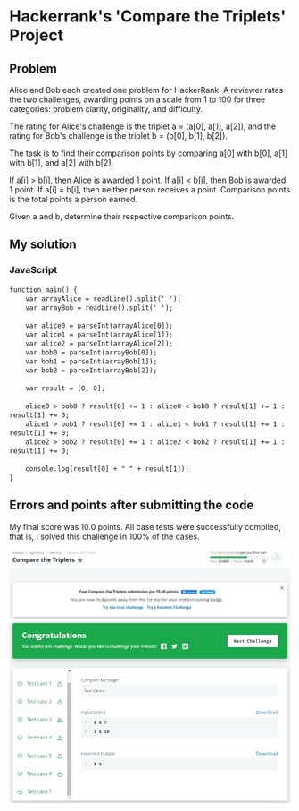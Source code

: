 # Hackerrank's 'Compare the Triplets' Project

## Problem
Alice and Bob each created one problem for HackerRank. A reviewer rates the two challenges, awarding points on a scale from 1 to 100 for three categories: problem clarity, originality, and difficulty.

The rating for Alice's challenge is the triplet a = (a[0], a[1], a[2]), and the rating for Bob's challenge is the triplet b = (b[0], b[1], b[2]).

The task is to find their comparison points by comparing a[0] with b[0], a[1] with b[1], and a[2] with b[2].

If a[i] > b[i], then Alice is awarded 1 point.
If a[i] < b[i], then Bob is awarded 1 point.
If a[i] = b[i], then neither person receives a point.
Comparison points is the total points a person earned.

Given a and b, determine their respective comparison points.

## My solution
### JavaScript

```
function main() {
    var arrayAlice = readLine().split(' ');
    var arrayBob = readLine().split(' ');

    var alice0 = parseInt(arrayAlice[0]);
    var alice1 = parseInt(arrayAlice[1]);
    var alice2 = parseInt(arrayAlice[2]);
    var bob0 = parseInt(arrayBob[0]);
    var bob1 = parseInt(arrayBob[1]);
    var bob2 = parseInt(arrayBob[2]);
    
    var result = [0, 0];
    
    alice0 > bob0 ? result[0] += 1 : alice0 < bob0 ? result[1] += 1 : result[1] += 0;
    alice1 > bob1 ? result[0] += 1 : alice1 < bob1 ? result[1] += 1 : result[1] += 0;
    alice2 > bob2 ? result[0] += 1 : alice2 < bob2 ? result[1] += 1 : result[1] += 0;
            
    console.log(result[0] + " " + result[1]); 
}
```

## Errors and points after submitting the code

My final score was 10.0 points. All case tests were successfully compiled, that is, I solved this challenge in 100% of the cases.

![Screenshot](./img/ct1.jpeg)
![Screenshot](./img/ct2.jpeg)


